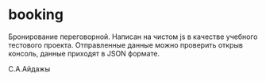 # booking
Бронирование переговорной. Написан на чистом js в качестве учебного тестового проекта. 
Отправленные данные можно проверить открыв консоль, данные приходят в JSON формате.

С.А.Айдажы
